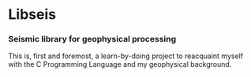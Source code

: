 # Libseis

### Seismic library for geophysical processing

This is, first and foremost, a learn-by-doing project
to reacquaint myself with the C Programming Language and my geophysical background.

